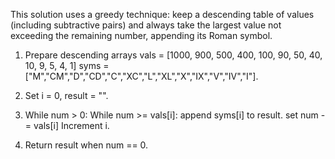 This solution uses a greedy technique: keep a descending table of values (including subtractive pairs) 
and always take the largest value not exceeding the remaining number, appending its Roman symbol.

1. Prepare descending arrays
vals = [1000, 900, 500, 400, 100, 90, 50, 40, 10, 9, 5, 4, 1]
syms = ["M","CM","D","CD","C","XC","L","XL","X","IX","V","IV","I"].

2. Set i = 0, result = "".

3. While num > 0:
      While num >= vals[i]:
          append syms[i] to result.
          set num -= vals[i]
      Increment i.

4. Return result when num == 0.
